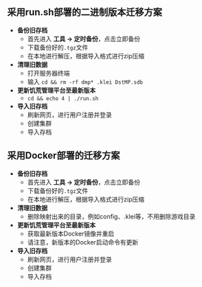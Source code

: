 ## 采用run.sh部署的二进制版本迁移方案
- **备份旧存档**
    - 首先进入 **工具 → 定时备份**，点击立即备份
    - 下载备份好的`.tgz`文件
    - 在本地进行解压，根据导入格式进行zip压缩
- **清理旧数据**
    - 打开服务器终端
    - 输入 `cd && rm -rf dmp* .klei DstMP.sdb`
- **更新饥荒管理平台至最新版本**
    - `cd && echo 4 | ./run.sh`
- **导入旧存档**
    - 刷新网页，进行用户注册并登录
    - 创建集群
    - 导入存档

## 采用Docker部署的迁移方案
- **备份旧存档**
  - 首先进入 **工具 → 定时备份**，点击立即备份
  - 下载备份好的`.tgz`文件
  - 在本地进行解压，根据导入格式进行zip压缩
- **清理旧数据**
  - 删除映射出来的目录，例如config、.klei等，不用删除游戏目录
- **更新饥荒管理平台至最新版本**
  - 获取最新版本Docker镜像并重启
  - 请注意，新版本的Docker启动命令有更新
- **导入旧存档**
  - 刷新网页，进行用户注册并登录
  - 创建集群
  - 导入存档